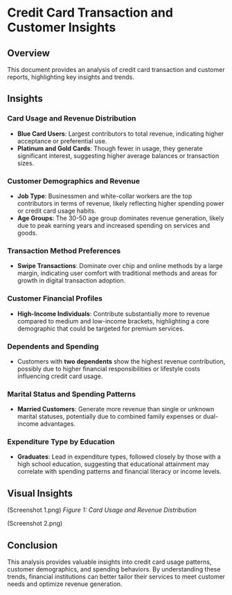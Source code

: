 # Credit Card Transaction and Customer Insights

## Overview

This document provides an analysis of credit card transaction and customer reports, highlighting key insights and trends.

## Insights

### Card Usage and Revenue Distribution
- **Blue Card Users**: Largest contributors to total revenue, indicating higher acceptance or preferential use.
- **Platinum and Gold Cards**: Though fewer in usage, they generate significant interest, suggesting higher average balances or transaction sizes.

### Customer Demographics and Revenue
- **Job Type**: Businessmen and white-collar workers are the top contributors in terms of revenue, likely reflecting higher spending power or credit card usage habits.
- **Age Groups**: The 30-50 age group dominates revenue generation, likely due to peak earning years and increased spending on services and goods.

### Transaction Method Preferences
- **Swipe Transactions**: Dominate over chip and online methods by a large margin, indicating user comfort with traditional methods and areas for growth in digital transaction adoption.

### Customer Financial Profiles
- **High-Income Individuals**: Contribute substantially more to revenue compared to medium and low-income brackets, highlighting a core demographic that could be targeted for premium services.

### Dependents and Spending
- Customers with **two dependents** show the highest revenue contribution, possibly due to higher financial responsibilities or lifestyle costs influencing credit card usage.

### Marital Status and Spending Patterns
- **Married Customers**: Generate more revenue than single or unknown marital statuses, potentially due to combined family expenses or dual-income advantages.

### Expenditure Type by Education
- **Graduates**: Lead in expenditure types, followed closely by those with a high school education, suggesting that educational attainment may correlate with spending patterns and financial literacy or income levels.

## Visual Insights

(Screenshot 1.png)
*Figure 1: Card Usage and Revenue Distribution*

(Screenshot 2.png)


## Conclusion

This analysis provides valuable insights into credit card usage patterns, customer demographics, and spending behaviors. By understanding these trends, financial institutions can better tailor their services to meet customer needs and optimize revenue generation.

